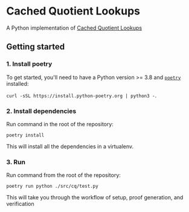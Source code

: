 # Cached Quotient Lookups

A Python implementation of [Cached Quotient Lookups](https://eprint.iacr.org/2022/1763.pdf)

## Getting started

### 1. Install poetry

To get started, you'll need to have a Python version >= 3.8 and [`poetry`](https://python-poetry.org) installed:

`curl -sSL https://install.python-poetry.org | python3 -`.

### 2. Install dependencies

Run command in the root of the repository:

`poetry install`

This will install all the dependencies in a virtualenv.

### 3. Run

Run command from the root of the repository:

`poetry run python ./src/cq/test.py`

This will take you through the workflow of setup, proof generation, and verification
